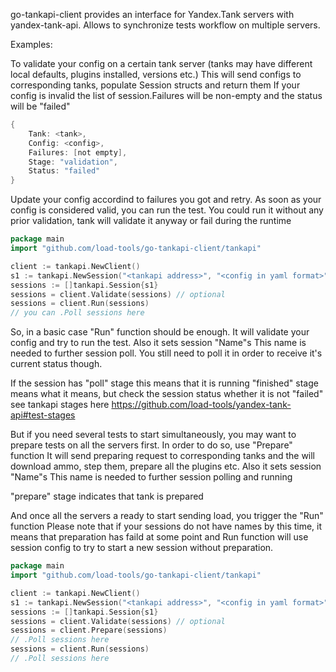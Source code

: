 go-tankapi-client provides an interface for Yandex.Tank servers with yandex-tank-api.
Allows to synchronize tests workflow on multiple servers.

Examples:

To validate your config on a certain tank server (tanks may have different local defaults, plugins installed, versions etc.) 
This will send configs to corresponding tanks, populate Session structs and return them
If your config is invalid the list of session.Failures will be non-empty and the status will be "failed"
```go
{
    Tank: <tank>,
    Config: <config>,
    Failures: [not empty],
    Stage: "validation",
    Status: "failed"
}
```
Update your config accordind to failures you got and retry.
As soon as your config is considered valid, you can run the test.
You could run it without any prior validation, tank will validate it anyway or fail during the runtime

```go
package main
import "github.com/load-tools/go-tankapi-client/tankapi"

client := tankapi.NewClient()
s1 := tankapi.NewSession("<tankapi address>", "<config in yaml format>", "", "")
sessions := []tankapi.Session{s1}
sessions = client.Validate(sessions) // optional
sessions = client.Run(sessions)
// you can .Poll sessions here
```

So, in a basic case "Run" function should be enough.
It will validate your config and try to run the test.
Also it sets session "Name"s
This name is needed to further session poll.
You still need to poll it in order to receive it's current status though.

If the session has "poll" stage this means that it is running
"finished" stage means what it means, but check the session status whether it is not "failed"
see tankapi stages here https://github.com/load-tools/yandex-tank-api#test-stages

But if you need several tests to start simultaneously, you may want to prepare tests on all the servers first.
In order to do so, use "Prepare" function
It will send preparing request to corresponding tanks and the will download ammo, step them, prepare all the plugins etc.
Also it sets session "Name"s
This name is needed to further session polling and running

"prepare" stage indicates that tank is prepared 

And once all the servers a ready to start sending load, you trigger the "Run" function
Please note that if your sessions do not have names by this time, it means that preparation has faild at some point and Run function will use session config to try to start a new session without preparation. 
```go
package main
import "github.com/load-tools/go-tankapi-client/tankapi"

client := tankapi.NewClient()
s1 := tankapi.NewSession("<tankapi address>", "<config in yaml format>", "", "")
sessions := []tankapi.Session{s1}
sessions = client.Validate(sessions) // optional
sessions = client.Prepare(sessions)
// .Poll sessions here
sessions = client.Run(sessions)
// .Poll sessions here
```